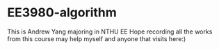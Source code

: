 # EE3980-algorithm
This is Andrew Yang majoring in NTHU EE
Hope recording all the works from this course may help myself and anyone that visits here:)
